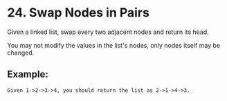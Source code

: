 # 24. Swap Nodes in Pairs

Given a linked list, swap every two adjacent nodes and return its head.

You may not modify the values in the list's nodes, only nodes itself may be changed.

## Example:

```
Given 1->2->3->4, you should return the list as 2->1->4->3.
```